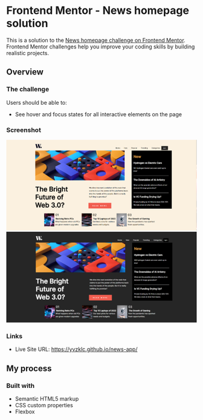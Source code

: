 # Frontend Mentor - News homepage solution

This is a solution to the [News homepage challenge on Frontend Mentor](https://www.frontendmentor.io/challenges/news-homepage-H6SWTa1MFl). Frontend Mentor challenges help you improve your coding skills by building realistic projects. 





## Overview

### The challenge

Users should be able to:


- See hover and focus states for all interactive elements on the page

### Screenshot

![project img](https://github.com/yvzklc/news-app/blob/main/img/projectImg.png)
![project dark img](https://github.com/yvzklc/news-app/blob/main/img/darkImg.png)




### Links

- Live Site URL: https://yvzklc.github.io/news-app/

## My process

### Built with

- Semantic HTML5 markup
- CSS custom properties
- Flexbox



